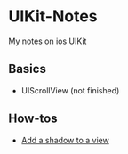 # UIKit-Notes
My notes on ios UIKit 

## Basics
- UIScrollView (not finished)

## How-tos
- [Add a shadow to a view](https://github.com/BorisOften/UIKit-Notes/blob/main/How-tos/add-shadow-to-view.md)
